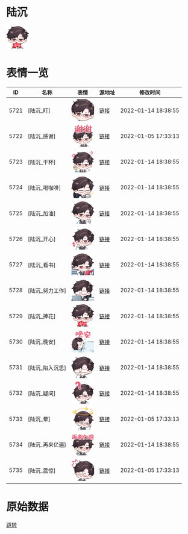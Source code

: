 # 陆沉

<img src="./cover.png" height="60" alt="cover" />

# 表情一览

|ID|名称|表情|源地址|修改时间|
|----|----|----|----|----|
|5721|[陆沉_盯]|<img src="./pic/005721_%5B陆沉_盯%5D.png" height="60" alt="盯"/>|[链接](http://i0.hdslb.com/bfs/emote/03536b806e81f34d5801d2d823e81fde3c8679a2.png)|2022-01-14 18:38:55|
|5722|[陆沉_感谢]|<img src="./pic/005722_%5B陆沉_感谢%5D.png" height="60" alt="感谢"/>|[链接](http://i0.hdslb.com/bfs/emote/6596a83c1ecaab0d98306c0a6c20fa3e008d708a.png)|2022-01-05 17:33:13|
|5723|[陆沉_干杯]|<img src="./pic/005723_%5B陆沉_干杯%5D.png" height="60" alt="干杯"/>|[链接](http://i0.hdslb.com/bfs/emote/e1cdaed8427405dded29bfdad66da2d50fb9e6d1.png)|2022-01-14 18:38:55|
|5724|[陆沉_喝咖啡]|<img src="./pic/005724_%5B陆沉_喝咖啡%5D.png" height="60" alt="喝咖啡"/>|[链接](http://i0.hdslb.com/bfs/emote/add186cc61b1f3454e6a21c8f7573012a8e1c037.png)|2022-01-14 18:38:55|
|5725|[陆沉_加油]|<img src="./pic/005725_%5B陆沉_加油%5D.png" height="60" alt="加油"/>|[链接](http://i0.hdslb.com/bfs/emote/56824ca939aefa6edac779f116d2bf88eee212b3.png)|2022-01-14 18:38:55|
|5726|[陆沉_开心]|<img src="./pic/005726_%5B陆沉_开心%5D.png" height="60" alt="开心"/>|[链接](http://i0.hdslb.com/bfs/emote/1f0bba4202a0e3847952027ee72f70b2dd20562e.png)|2022-01-14 18:38:55|
|5727|[陆沉_看书]|<img src="./pic/005727_%5B陆沉_看书%5D.png" height="60" alt="看书"/>|[链接](http://i0.hdslb.com/bfs/emote/3c7560ae17186fc428fdc631147120693f74de74.png)|2022-01-14 18:38:55|
|5728|[陆沉_努力工作]|<img src="./pic/005728_%5B陆沉_努力工作%5D.png" height="60" alt="努力工作"/>|[链接](http://i0.hdslb.com/bfs/emote/efe399391c50594d79d152ce3c3d54fb511dd080.png)|2022-01-14 18:38:55|
|5729|[陆沉_捧花]|<img src="./pic/005729_%5B陆沉_捧花%5D.png" height="60" alt="捧花"/>|[链接](http://i0.hdslb.com/bfs/emote/d7aa4b29e79a3d6d8d55bc831622aa2208e8bf38.png)|2022-01-14 18:38:55|
|5730|[陆沉_晚安]|<img src="./pic/005730_%5B陆沉_晚安%5D.png" height="60" alt="晚安"/>|[链接](http://i0.hdslb.com/bfs/emote/0adca1e3bbd20bcb491ab2ea8aa0139093b31042.png)|2022-01-14 18:38:55|
|5731|[陆沉_陷入沉思]|<img src="./pic/005731_%5B陆沉_陷入沉思%5D.png" height="60" alt="陷入沉思"/>|[链接](http://i0.hdslb.com/bfs/emote/406bfb7e71d51e87eee81f2da34a8a1a77e4f243.png)|2022-01-14 18:38:55|
|5732|[陆沉_疑问]|<img src="./pic/005732_%5B陆沉_疑问%5D.png" height="60" alt="疑问"/>|[链接](http://i0.hdslb.com/bfs/emote/30412a5495df970e3a5955289d8349d53c04655e.png)|2022-01-14 18:38:55|
|5733|[陆沉_晕]|<img src="./pic/005733_%5B陆沉_晕%5D.png" height="60" alt="晕"/>|[链接](http://i0.hdslb.com/bfs/emote/617f46fcc44140b068e7978977d7e12342cdc239.png)|2022-01-05 17:33:13|
|5734|[陆沉_再来亿遍]|<img src="./pic/005734_%5B陆沉_再来亿遍%5D.png" height="60" alt="再来亿遍"/>|[链接](http://i0.hdslb.com/bfs/emote/a67528666aa081497f39b9b18d4e8ca4ca41d92f.png)|2022-01-14 18:38:55|
|5735|[陆沉_震惊]|<img src="./pic/005735_%5B陆沉_震惊%5D.png" height="60" alt="震惊"/>|[链接](http://i0.hdslb.com/bfs/emote/eb5a23fe7110b1ace6019f00e7bbe645862984ec.png)|2022-01-05 17:33:13|

# 原始数据

[跳转](./raw.json)


